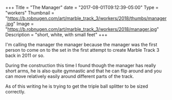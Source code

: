 +++
Title = "The Manager"
date = "2017-08-01T09:12:39-05:00"
Type = "workers"
Thumbnail = "https://b.robnugen.com/art/marble_track_3/workers/2018/thumbs/manager.jpg"
Image = "https://b.robnugen.com/art/marble_track_3/workers/2018/manager.jpg"
Description = "short, white, with small feet"
+++

I'm calling the manager the manager because the manager was the first person to come on to the set in the first attempt to create Marble Track 3 back in 2011 or so.

During the construction this time I found though the manager has really short arms, he is also quite gymnastic and that he can flip around and you can move relatively easily around different parts of the track.

As of this writing he is trying to get the triple ball splitter to be sized correctly.